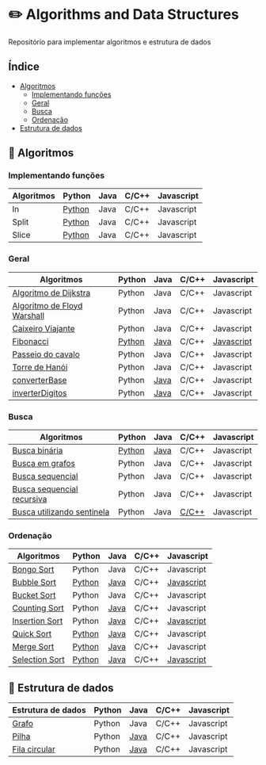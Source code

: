 # ✏️ Algorithms and Data Structures

Repositório para implementar algoritmos e estrutura de dados

## Índice

- [Algoritmos](#-algoritmos)
  - [Implementando funções](#implementando-funções)
  - [Geral](#geral)
  - [Busca](#busca)
  - [Ordenação](#ordenação)
- [Estrutura de dados](#-estrutura-de-dados)


## 📝 Algoritmos


### Implementando funções

| Algoritmos | Python | Java | C/C++ | Javascript |
|------|-------|------|------|------|
| In | [Python](src/python/in.py) | Java | C/C++ | Javascript |
| Split | [Python](src/python/split.py) | Java | C/C++ | Javascript |
| Slice | [Python](src/python/slice.py) | Java | C/C++ | Javascript |


### Geral

| Algoritmos | Python | Java | C/C++ | Javascript |
|------|-------|------|------|------|
| [Algoritmo de Dijkstra](https://pt.wikipedia.org/wiki/Algoritmo_de_Dijkstra) | Python | Java | C/C++ | Javascript |
| [Algoritmo de Floyd Warshall](https://pt.wikipedia.org/wiki/Algoritmo_de_Floyd-Warshall) | Python | Java | C/C++ | Javascript |
| [Caixeiro Viajante](https://pt.wikipedia.org/wiki/Problema_do_caixeiro-viajante) | Python | Java | C/C++ | Javascript |
| [Fibonacci](https://pt.wikipedia.org/wiki/Sequ%C3%AAncia_de_Fibonacci) | [Python](src/python/fibonacci.py) | [Java](src/java/Fibonacci.java) | C/C++ | [Javascript](src/javascript/fibonacci.js) |
| [Passeio do cavalo](https://pt.wikipedia.org/wiki/Problema_do_cavalo) | Python | Java | C/C++ | Javascript |
| [Torre de Hanói](https://pt.wikipedia.org/wiki/Torre_de_Han%C3%B3i) | Python | Java | C/C++ | Javascript |
| [converterBase](https://panda.ime.usp.br/pythonds/static/pythonds_pt/03-EDBasicos/08-DecimalParaBinario.html#:~:text=Mas%20como%20podemos%20facilmente%20converter,um%20inteiro%20maior%20de%200.) | Python | [Java](src/java/converterBase.java) | C/C++ | Javascript |
| [inverterDigitos]() | Python | [Java](src/java/inverterDigitos.java) | C/C++ | Javascript 

### Busca

| Algoritmos | Python | Java | C/C++ | Javascript |
|------|-------|------|------|------|
| [Busca binária](https://pt.wikipedia.org/wiki/Pesquisa_bin%C3%A1ria) | [Python](binary_search.py) | [Java](src/java/BuscaBinariaRecursiva.java) | C/C++ | Javascript |
| [Busca em grafos](https://www.inf.ufsc.br/grafos/represen/busca.html) | Python | Java | C/C++ | Javascript |
| [Busca sequencial](https://pt.wikipedia.org/wiki/Busca_linear) | Python | Java | C/C++ | Javascript |
| [Busca sequencial recursiva](https://pt.wikipedia.org/wiki/Busca_linear) | Python | Java | C/C++ | Javascript |
| [Busca utilizando sentinela](https://updatedcode.wordpress.com/2015/06/16/busca-sequencial-com-sentinela/) | Python | Java | [C/C++](src/c/BuscaSentinela.c) | Javascript |
  


### Ordenação

| Algoritmos | Python | Java | C/C++ | Javascript |
|------|-------|------|------|------|
| [Bongo Sort](https://pt.wikipedia.org/wiki/Bogosort) | Python | Java | C/C++ | Javascript |
| [Bubble Sort](https://pt.wikipedia.org/wiki/Bucket_sort) | [Python](src/python/bubble_sort.py) | [Java](src/java/BubbleSort) | C/C++ | [Javascript](src/javascript/bubbleSort.js) |
| [Bucket Sort](https://pt.wikipedia.org/wiki/Bucket_sort) | Python | Java | C/C++ | Javascript |
| [Counting Sort](https://pt.wikipedia.org/wiki/Counting_sort) | Python | [Java](src/java/CountingSort.java) | C/C++ | Javascript |
| [Insertion Sort](https://pt.wikipedia.org/wiki/Insertion_sort) | Python | [Java](src/java/InsertionSortRecursivo.java) | C/C++ | [Javascript](src/javascript/insertionSort.js) |
| [Quick Sort](https://pt.wikipedia.org/wiki/Quicksort) | [Python](src/python/QuickSort) | [Java](src/java/QuickSort) | C/C++ | Javascript |
| [Merge Sort](https://pt.wikipedia.org/wiki/Merge_sort) | [Python](src/python/MergeSort) | [Java](src/java/MergeSort.java) | C/C++ | Javascript |
| [Selection Sort](https://pt.wikipedia.org/wiki/Selection_sort) | [Python](src/python/selection_sort.py) | [Java](src/java/SelectionSort.java) | C/C++ | [Javascript](src/javascript/selectionSort.js) |

  

  

## 📝 Estrutura de dados

| Estrutura de dados | Python | Java | C/C++ | Javascript |
|------|-------|------|------|------|
| [Grafo](https://pt.wikipedia.org/wiki/Teoria_dos_grafos) | Python | Java | C/C++ | Javascript |
| [Pilha](https://pt.wikipedia.org/wiki/LIFO) | Python | [Java](src/java/Pilha.java) | C/C++ | Javascript |
| [Fila circular](https://www.devmedia.com.br/fila-circular-dinamica/24572) | Python | [Java](src/java/VetorCircular.java) | C/C++ | Javascript |
